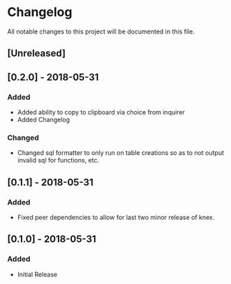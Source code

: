 # Changelog

All notable changes to this project will be documented in this file.

## [Unreleased]

## [0.2.0] - 2018-05-31

### Added

* Added ability to copy to clipboard via choice from inquirer
* Added Changelog

### Changed

* Changed sql formatter to only run on table creations so as to not output invalid sql for functions, etc.

## [0.1.1] - 2018-05-31

### Added

* Fixed peer dependencies to allow for last two minor release of knex.

## [0.1.0] - 2018-05-31

### Added

* Initial Release
